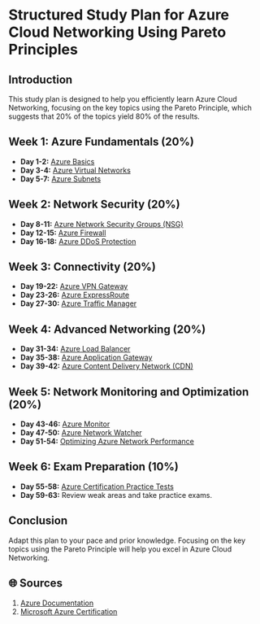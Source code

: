 # Structured Study Plan for Azure Cloud Networking Using Pareto Principles

## Introduction
This study plan is designed to help you efficiently learn Azure Cloud Networking, focusing on the key topics using the Pareto Principle, which suggests that 20% of the topics yield 80% of the results.

## Week 1: Azure Fundamentals (20%)
- **Day 1-2:** [Azure Basics](https://learn.microsoft.com/en-us/azure/azure-resource-manager/management/overview)
- **Day 3-4:** [Azure Virtual Networks](https://learn.microsoft.com/en-us/azure/virtual-network/overview)
- **Day 5-7:** [Azure Subnets](https://learn.microsoft.com/en-us/azure/virtual-network/subnet-create-portal)

## Week 2: Network Security (20%)
- **Day 8-11:** [Azure Network Security Groups (NSG)](https://learn.microsoft.com/en-us/azure/network-security-groups/overview)
- **Day 12-15:** [Azure Firewall](https://learn.microsoft.com/en-us/azure/firewall/overview)
- **Day 16-18:** [Azure DDoS Protection](https://learn.microsoft.com/en-us/azure/ddos-protection/overview)

## Week 3: Connectivity (20%)
- **Day 19-22:** [Azure VPN Gateway](https://learn.microsoft.com/en-us/azure/vpn-gateway/overview)
- **Day 23-26:** [Azure ExpressRoute](https://learn.microsoft.com/en-us/azure/expressroute/overview)
- **Day 27-30:** [Azure Traffic Manager](https://learn.microsoft.com/en-us/azure/traffic-manager/overview)

## Week 4: Advanced Networking (20%)
- **Day 31-34:** [Azure Load Balancer](https://learn.microsoft.com/en-us/azure/load-balancer/overview)
- **Day 35-38:** [Azure Application Gateway](https://learn.microsoft.com/en-us/azure/application-gateway/overview)
- **Day 39-42:** [Azure Content Delivery Network (CDN)](https://learn.microsoft.com/en-us/azure/cdn/cdn-overview)

## Week 5: Network Monitoring and Optimization (20%)
- **Day 43-46:** [Azure Monitor](https://learn.microsoft.com/en-us/azure/azure-monitor/overview)
- **Day 47-50:** [Azure Network Watcher](https://learn.microsoft.com/en-us/azure/network-watcher/overview)
- **Day 51-54:** [Optimizing Azure Network Performance](https://learn.microsoft.com/en-us/azure/azure-network-optimization-best-practices)

## Week 6: Exam Preparation (10%)
- **Day 55-58:** [Azure Certification Practice Tests](https://learn.microsoft.com/en-us/certifications/azure-fundamentals)
- **Day 59-63:** Review weak areas and take practice exams.

## Conclusion
Adapt this plan to your pace and prior knowledge. Focusing on the key topics using the Pareto Principle will help you excel in Azure Cloud Networking.

## 🌐 Sources
1. [Azure Documentation](https://learn.microsoft.com/en-us/azure/)
2. [Microsoft Azure Certification](https://learn.microsoft.com/en-us/certifications/azure-fundamentals)
